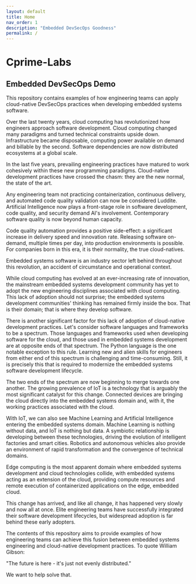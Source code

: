 ```yaml
---
layout: default
title: Home
nav_order: 1
description: "Embedded DevSecOps Goodness"
permalink: /
---
```


# Cprime-Labs

## Embedded DevSecOps Demo

This repository contains examples of how engineering teams can apply cloud-native DevSecOps practices when developing embedded systems software.

Over the last twenty years, cloud computing has revolutionized how engineers approach software development. Cloud computing changed many paradigms and turned technical constraints upside down. Infrastructure became disposable, computing power available on demand and billable by the second. Software dependencies are now distributed ecosystems at a global scale.

In the last five years, prevailing engineering practices have matured to work cohesively within these new programming paradigms. Cloud-native development practices have crossed the chasm: they are the new normal, the state of the art.

Any engineering team not practicing containerization, continuous delivery, and automated code quality validation can now be considered Luddite. Artificial Intelligence now plays a front-stage role in software development, code quality, and security demand AI's involvement. Contemporary software quality is now beyond human capacity.

Code quality automation provides a positive side-effect: a significant increase in delivery speed and innovation rate. Releasing software on-demand, multiple times per day, into production environments is possible. For companies born in this era, it is their normality, the true cloud-natives.

Embedded systems software is an industry sector left behind throughout this revolution, an accident of circumstance and operational context.

While cloud computing has evolved at an ever-increasing rate of innovation, the mainstream embedded systems development community has yet to adopt the new engineering disciplines associated with cloud computing. This lack of adoption should not surprise; the embedded systems development communities' thinking has remained firmly inside the box. That is their domain; that is where they develop software.

There is another significant factor for this lack of adoption of cloud-native development practices. Let's consider software languages and frameworks to be a spectrum. Those languages and frameworks used when developing software for the cloud, and those used in embedded systems development are at opposite ends of that spectrum. The Python language is the one notable exception to this rule. Learning new and alien skills for engineers from either end of this spectrum is challenging and time-consuming. Still, it is precisely this that is required to modernize the embedded systems software development lifecycle.

The two ends of the spectrum are now beginning to merge towards one another. The growing prevalence of IoT is a technology that is arguably the most significant catalyst for this change. Connected devices are bringing the cloud directly into the embedded systems domain and, with it, the working practices associated with the cloud.

With IoT, we can also see Machine Learning and Artificial Intelligence entering the embedded systems domain. Machine Learning is nothing without data, and IoT is nothing but data. A symbiotic relationship is developing between these technologies, driving the evolution of intelligent factories and smart cities. Robotics and autonomous vehicles also provide an environment of rapid transformation and the convergence of technical domains.

Edge computing is the most apparent domain where embedded systems development and cloud technologies collide, with embedded systems acting as an extension of the cloud, providing compute resources and remote execution of containerized applications on the edge, embedded cloud.

This change has arrived, and like all change, it has happened very slowly and now all at once. Elite engineering teams have successfully integrated their software development lifecycles, but widespread adoption is far behind these early adopters.

The contents of this repository aims to provide examples of how engineering teams can achieve this fusion between embedded systems engineering and cloud-native development practices. To quote William Gibson:

"The future is here - it's just not evenly distributed."

We want to help solve that.
